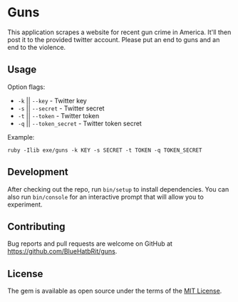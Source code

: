 # Guns

This application scrapes a website for recent gun crime in America. It'll then post it to the provided twitter account. Please put an end to guns and an end to the violence.
## Usage

Option flags:

* `-k` || `--key` - Twitter key
* `-s` || `--secret` - Twitter secret
* `-t` || `--token` - Twitter token
* `-q` || `--token_secret` - Twitter token secret

Example:

`ruby -Ilib exe/guns -k KEY -s SECRET -t TOKEN -q TOKEN_SECRET`

## Development

After checking out the repo, run `bin/setup` to install dependencies. You can also run `bin/console` for an interactive prompt that will allow you to experiment.

## Contributing

Bug reports and pull requests are welcome on GitHub at https://github.com/BlueHatbRit/guns.

## License

The gem is available as open source under the terms of the [MIT License](http://opensource.org/licenses/MIT).

